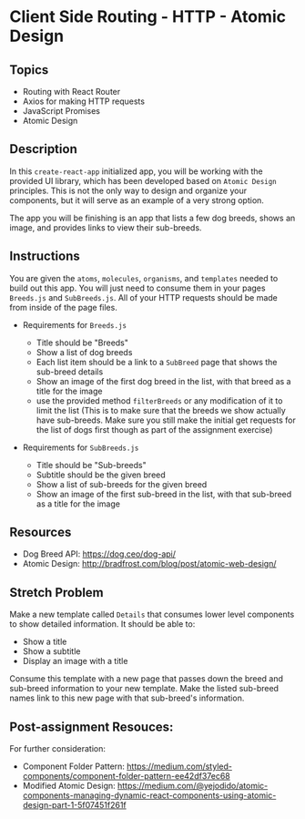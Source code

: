 # Client Side Routing - HTTP - Atomic Design

## Topics
  * Routing with React Router
  * Axios for making HTTP requests
  * JavaScript Promises
  * Atomic Design

## Description
In this `create-react-app` initialized app, you will be working with the provided UI library, which has been developed based on `Atomic Design` principles. This is not the only way to design and organize your components, but it will serve as an example of a very strong option.

The app you will be finishing is an app that lists a few dog breeds, shows an image, and provides links to view their sub-breeds.

## Instructions
You are given the `atoms`, `molecules`, `organisms`, and `templates` needed to build out this app. You will just need to consume them in your pages `Breeds.js` and `SubBreeds.js`. All of your HTTP requests should be made from inside of the page files.

* Requirements for `Breeds.js`
  * Title should be "Breeds"
  * Show a list of dog breeds 
  * Each list item should be a link to a `SubBreed` page that shows the sub-breed details 
  * Show an image of the first dog breed in the list, with that breed as a title for the image
  * use the provided method `filterBreeds` or any modification of it to limit the list (This is to make sure that the breeds we show actually have sub-breeds. Make sure you still make the initial get requests for the list of dogs first though as part of the assignment exercise)

* Requirements for `SubBreeds.js`
  * Title should be "Sub-breeds"
  * Subtitle should be the given breed
  * Show a list of sub-breeds for the given breed
  * Show an image of the first sub-breed in the list, with that sub-breed as a title for the image

##  Resources
  * Dog Breed API: https://dog.ceo/dog-api/
  * Atomic Design: http://bradfrost.com/blog/post/atomic-web-design/

## Stretch Problem
Make a new template called `Details` that consumes lower level components to show detailed information. It should be able to:
  * Show a title
  * Show a subtitle
  * Display an image with a title

Consume this template with a new page that passes down the breed and sub-breed information to your new template. Make the listed sub-breed names link to this new page with that sub-breed's information.

## Post-assignment Resouces:
For further consideration:
  * Component Folder Pattern: https://medium.com/styled-components/component-folder-pattern-ee42df37ec68
  * Modified Atomic Design: https://medium.com/@yejodido/atomic-components-managing-dynamic-react-components-using-atomic-design-part-1-5f07451f261f


